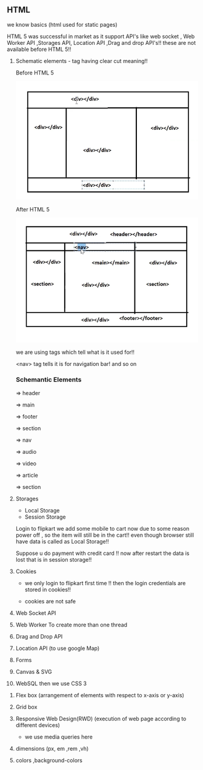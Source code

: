 ## HTML 

we know basics (html used for static pages)

HTML 5 was successful in market as it support API's like web socket , Web Worker API ,Storages API, Location API ,Drag and drop API's!! these are not available before HTML 5!!

1. Schematic elements - tag having clear cut meaning!!

    Before HTML 5

    ![alt text](image.png)

    After HTML 5

    ![alt text](image-1.png)

    we are using tags which tell what is it used for!!

    \<nav\> tag tells it is for navigation bar! and so on

    ### Schemantic Elements

    => header

    => main

    => footer

    => section

    => nav

    => audio

    => video

    => article

    => section

2. Storages
    - Local Storage
    - Session Storage

    Login to flipkart we add some mobile to cart now due to some reason power off , so the item will still be in the cart!! even though browser still have data is called as Local Storage!!

    Suppose u do payment with credit card !! now after restart the data is lost that is in session storage!!

3. Cookies    

    - we only login to flipkart first time !! then the login credentials are stored in cookies!!

    - cookies are not safe

4. Web Socket API    

5. Web Worker To create more than one thread

6. Drag and Drop  API

7. Location API (to use google Map)

8) Forms

10) Canvas & SVG

11) WebSQL
then we use CSS 3

1. Flex box (arrangement of elements with respect to x-axis or y-axis)

2. Grid box

3. Responsive Web Design(RWD) (execution of web page according to different devices)

    - we use media queries here

4. dimensions (px, em ,rem ,vh)    

5. colors ,background-colors